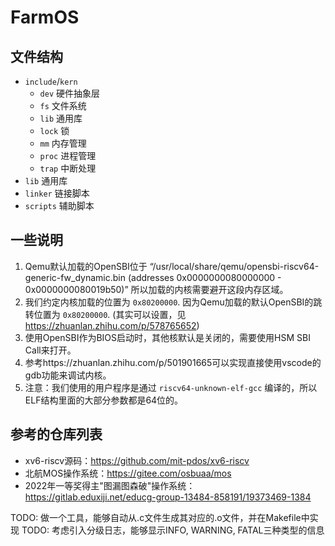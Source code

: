 # FarmOS

## 文件结构

- `include`/`kern`
    - `dev` 硬件抽象层
    - `fs` 文件系统
    - `lib` 通用库
    - `lock` 锁
    - `mm` 内存管理
    - `proc` 进程管理
    - `trap` 中断处理
- `lib` 通用库
- `linker` 链接脚本
- `scripts` 辅助脚本


## 一些说明
1. Qemu默认加载的OpenSBI位于
    “/usr/local/share/qemu/opensbi-riscv64-generic-fw_dynamic.bin (addresses 0x0000000080000000 - 0x0000000080019b50)”
    所以加载的内核需要避开这段内存区域。
2. 我们约定内核加载的位置为 `0x80200000`. 因为Qemu加载的默认OpenSBI的跳转位置为 `0x80200000`.
    (其实可以设置，见 https://zhuanlan.zhihu.com/p/578765652)
3. 使用OpenSBI作为BIOS启动时，其他核默认是关闭的，需要使用HSM SBI Call来打开。
4. 参考https://zhuanlan.zhihu.com/p/501901665可以实现直接使用vscode的gdb功能来调试内核。
5. 注意：我们使用的用户程序是通过 `riscv64-unknown-elf-gcc` 编译的，所以ELF结构里面的大部分参数都是64位的。

## 参考的仓库列表

* xv6-riscv源码：https://github.com/mit-pdos/xv6-riscv
* 北航MOS操作系统：https://gitee.com/osbuaa/mos
* 2022年一等奖得主"图漏图森破"操作系统：https://gitlab.eduxiji.net/educg-group-13484-858191/19373469-1384

TODO: 做一个工具，能够自动从.c文件生成其对应的.o文件，并在Makefile中实现
TODO: 考虑引入分级日志，能够显示INFO, WARNING, FATAL三种类型的信息
